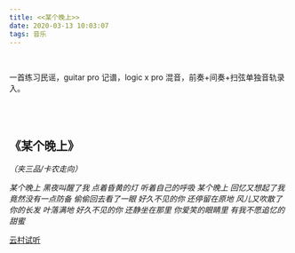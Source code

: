```yaml
---
title: <<某个晚上>>
date: 2020-03-13 10:03:07
tags: 音乐
---
```


<br>

一首练习民谣，guitar pro 记谱，logic x pro 混音，前奏+间奏+扫弦单独音轨录入。

<br>
<br>

## **《某个晚上》**

*（夹三品/卡农走向）*

*某个晚上
黑夜叫醒了我
点着昏黄的灯
听着自己的呼吸
某个晚上
回忆又想起了我
竟然没有一点防备
偷偷回去看了一眼
好久不见的你
还停留在原地
风儿又吹散了你的长发
叶落满地
好久不见的你
还静坐在那里
你爱笑的眼睛里
有我不愿追忆的甜蜜*

[云村试听](https://music.163.com/#/song?id=1432014086)